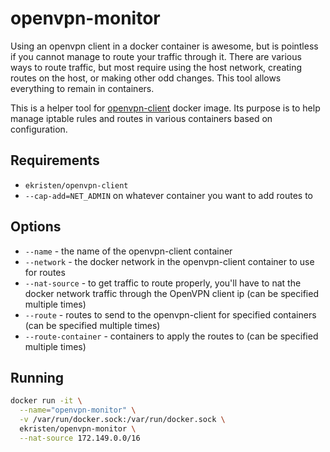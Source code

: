 # openvpn-monitor

Using an openvpn client in a docker container is awesome, but is pointless if you cannot manage to route your traffic through it. There are various ways to route traffic, but most require using the host network, creating routes on the host, or making other odd changes. This tool allows everything to remain in containers.

This is a helper tool for [openvpn-client](https://github.com/ekristen/docker-openvpn-client) docker image. Its purpose is to help manage iptable rules and routes in various containers based on configuration.

## Requirements

 * `ekristen/openvpn-client`
 * `--cap-add=NET_ADMIN` on whatever container you want to add routes to

## Options

* `--name` - the name of the openvpn-client container
* `--network` - the docker network in the openvpn-client container to use for routes
* `--nat-source` - to get traffic to route properly, you'll have to nat the docker network traffic through the OpenVPN client ip (can be specified multiple times)
* `--route` - routes to send to the openvpn-client for specified containers (can be specified multiple times)
* `--route-container` - containers to apply the routes to (can be specified multiple times)

## Running

```bash
docker run -it \
  --name="openvpn-monitor" \
  -v /var/run/docker.sock:/var/run/docker.sock \
  ekristen/openvpn-monitor \
  --nat-source 172.149.0.0/16
```
